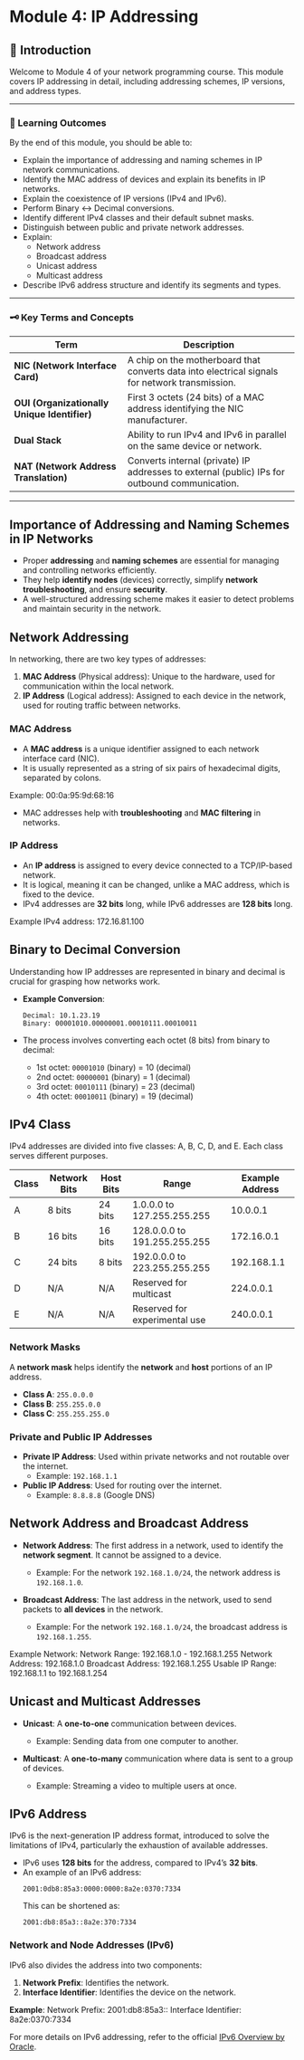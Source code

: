 # Module 4: IP Addressing

## 📘 Introduction
Welcome to Module 4 of your network programming course. This module covers IP addressing in detail, including addressing schemes, IP versions, and address types.

---

### 🎯 Learning Outcomes

By the end of this module, you should be able to:

- Explain the importance of addressing and naming schemes in IP network communications.
- Identify the MAC address of devices and explain its benefits in IP networks.
- Explain the coexistence of IP versions (IPv4 and IPv6).
- Perform Binary ↔ Decimal conversions.
- Identify different IPv4 classes and their default subnet masks.
- Distinguish between public and private network addresses.
- Explain:
  - Network address
  - Broadcast address
  - Unicast address
  - Multicast address
- Describe IPv6 address structure and identify its segments and types.

---

### 🗝️ Key Terms and Concepts

| Term | Description |
|------|-------------|
| **NIC (Network Interface Card)** | A chip on the motherboard that converts data into electrical signals for network transmission. |
| **OUI (Organizationally Unique Identifier)** | First 3 octets (24 bits) of a MAC address identifying the NIC manufacturer. |
| **Dual Stack** | Ability to run IPv4 and IPv6 in parallel on the same device or network. |
| **NAT (Network Address Translation)** | Converts internal (private) IP addresses to external (public) IPs for outbound communication. |

---

## Importance of Addressing and Naming Schemes in IP Networks

- Proper **addressing** and **naming schemes** are essential for managing and controlling networks efficiently.
- They help **identify nodes** (devices) correctly, simplify **network troubleshooting**, and ensure **security**.
- A well-structured addressing scheme makes it easier to detect problems and maintain security in the network.

## Network Addressing

In networking, there are two key types of addresses:

1. **MAC Address** (Physical address): Unique to the hardware, used for communication within the local network.
2. **IP Address** (Logical address): Assigned to each device in the network, used for routing traffic between networks.

### MAC Address
- A **MAC address** is a unique identifier assigned to each network interface card (NIC).
- It is usually represented as a string of six pairs of hexadecimal digits, separated by colons.

Example:
00:0a:95:9d:68:16

- MAC addresses help with **troubleshooting** and **MAC filtering** in networks.

### IP Address
- An **IP address** is assigned to every device connected to a TCP/IP-based network.
- It is logical, meaning it can be changed, unlike a MAC address, which is fixed to the device.
- IPv4 addresses are **32 bits** long, while IPv6 addresses are **128 bits** long.

Example IPv4 address:
172.16.81.100


## Binary to Decimal Conversion

Understanding how IP addresses are represented in binary and decimal is crucial for grasping how networks work.

- **Example Conversion**:

    ```
    Decimal: 10.1.23.19
    Binary: 00001010.00000001.00010111.00010011
    ```

- The process involves converting each octet (8 bits) from binary to decimal:
    - 1st octet: `00001010` (binary) = 10 (decimal)
    - 2nd octet: `00000001` (binary) = 1 (decimal)
    - 3rd octet: `00010111` (binary) = 23 (decimal)
    - 4th octet: `00010011` (binary) = 19 (decimal)

## IPv4 Class

IPv4 addresses are divided into five classes: A, B, C, D, and E. Each class serves different purposes.

| Class  | Network Bits | Host Bits | Range              | Example Address      |
|--------|---------------|-----------|--------------------|----------------------|
| A      | 8 bits        | 24 bits   | 1.0.0.0 to 127.255.255.255 | 10.0.0.1           |
| B      | 16 bits       | 16 bits   | 128.0.0.0 to 191.255.255.255 | 172.16.0.1        |
| C      | 24 bits       | 8 bits    | 192.0.0.0 to 223.255.255.255 | 192.168.1.1      |
| D      | N/A           | N/A       | Reserved for multicast | 224.0.0.1          |
| E      | N/A           | N/A       | Reserved for experimental use | 240.0.0.1          |

### Network Masks

A **network mask** helps identify the **network** and **host** portions of an IP address.

- **Class A**: `255.0.0.0`
- **Class B**: `255.255.0.0`
- **Class C**: `255.255.255.0`

### Private and Public IP Addresses

- **Private IP Address**: Used within private networks and not routable over the internet.
    - Example: `192.168.1.1`
- **Public IP Address**: Used for routing over the internet.
    - Example: `8.8.8.8` (Google DNS)

## Network Address and Broadcast Address

- **Network Address**: The first address in a network, used to identify the **network segment**. It cannot be assigned to a device.
    - Example: For the network `192.168.1.0/24`, the network address is `192.168.1.0`.

- **Broadcast Address**: The last address in the network, used to send packets to **all devices** in the network.
    - Example: For the network `192.168.1.0/24`, the broadcast address is `192.168.1.255`.

Example Network:
Network Range: 192.168.1.0 - 192.168.1.255 Network Address: 192.168.1.0 Broadcast Address: 192.168.1.255 Usable IP Range: 192.168.1.1 to 192.168.1.254


## Unicast and Multicast Addresses

- **Unicast**: A **one-to-one** communication between devices.
    - Example: Sending data from one computer to another.

- **Multicast**: A **one-to-many** communication where data is sent to a group of devices.
    - Example: Streaming a video to multiple users at once.

## IPv6 Address

IPv6 is the next-generation IP address format, introduced to solve the limitations of IPv4, particularly the exhaustion of available addresses.

- IPv6 uses **128 bits** for the address, compared to IPv4’s **32 bits**.
- An example of an IPv6 address:
    ```
    2001:0db8:85a3:0000:0000:8a2e:0370:7334
    ```
    This can be shortened as:
    ```
    2001:db8:85a3::8a2e:370:7334
    ```

### Network and Node Addresses (IPv6)

IPv6 also divides the address into two components:
1. **Network Prefix**: Identifies the network.
2. **Interface Identifier**: Identifies the device on the network.

**Example**:
Network Prefix: 2001:db8:85a3:: Interface Identifier: 8a2e:0370:7334

For more details on IPv6 addressing, refer to the official [IPv6 Overview by Oracle](https://docs.oracle.com/cd/E18752_01/html/816-4554/ipv6-overview-10.html).
